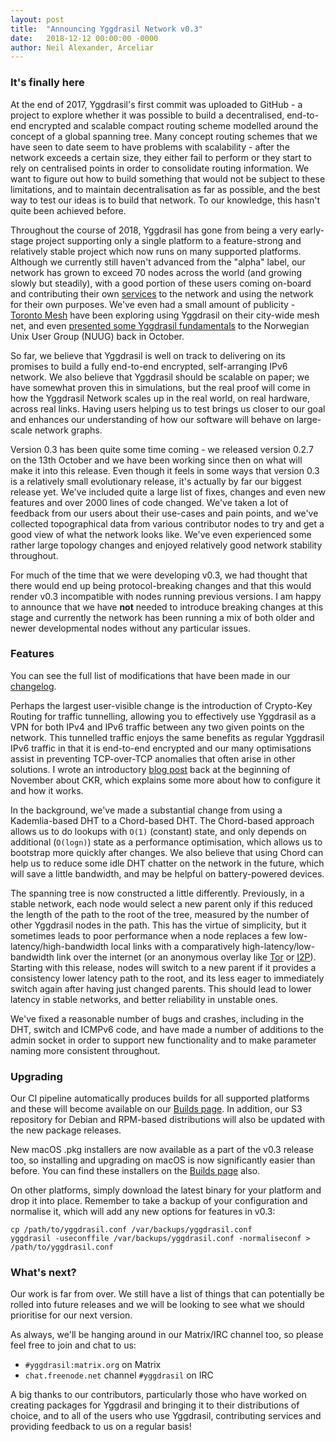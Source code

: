 ```yaml
---
layout: post
title:  "Announcing Yggdrasil Network v0.3"
date:   2018-12-12 00:00:00 -0000
author: Neil Alexander, Arceliar
---
```


### It's finally here

At the end of 2017, Yggdrasil's first commit was uploaded to GitHub - a project
to explore whether it was possible to build a decentralised, end-to-end
encrypted and scalable compact routing scheme modelled around the concept of a
global spanning tree. Many concept routing schemes that we have seen to date
seem to have problems with scalability - after the network exceeds a certain
size, they either fail to perform or they start to rely on centralised points in
order to consolidate routing information. We want to figure out how to build
something that would not be subject to these limitations, and to maintain
decentralisation as far as possible, and the best way to test our ideas is to
build that network. To our knowledge, this hasn't quite been achieved before.

Throughout the course of 2018, Yggdrasil has gone from being a very early-stage
project supporting only a single platform to a feature-strong and relatively
stable project which now runs on many supported platforms. Although we currently
still haven't advanced from the "alpha" label, our network has grown to exceed
70 nodes across the world (and growing slowly but steadily), with a good portion
of these users coming on-board and contributing their own
[services](https://yggdrasil-network.github.io/services.html) to the network and using the network for their own
purposes. We've even had a small amount of publicity - [Toronto
Mesh](https://tomesh.net) have been exploring using Yggdrasil on their city-wide
mesh net, and even [presented some Yggdrasil
fundamentals](https://www.nuug.no/aktiviteter/20181009-mesh/) to the Norwegian
Unix User Group (NUUG) back in October.

So far, we believe that Yggdrasil is well on track to delivering on its promises
to build a fully end-to-end encrypted, self-arranging IPv6 network. We also
believe that Yggdrasil should be scalable on paper; we have somewhat proven
this in simulations, but the real proof will come in how the Yggdrasil Network
scales up in the real world, on real hardware, across real links. Having users
helping us to test brings us closer to our goal and enhances our understanding
of how our software will behave on large-scale network graphs.

Version 0.3 has been quite some time coming - we released version 0.2.7 on the
13th October and we have been working since then on what will make it into this
release. Even though it feels in some ways that version 0.3 is a relatively
small evolutionary release, it's actually by far our biggest release yet. We've
included quite a large list of fixes, changes and even new features and over
2000 lines of code changed. We've taken a lot of feedback from our users about
their use-cases and pain points, and we've collected topographical data from
various contributor nodes to try and get a good view of what the network looks
like. We've even experienced some rather large topology changes and enjoyed
relatively good network stability throughout.

For much of the time that we were developing v0.3, we had thought that there
would end up being protocol-breaking changes and that this would render v0.3
incompatible with nodes running previous versions. I am happy to announce that
we have **not** needed to introduce breaking changes at this stage and currently
the network has been running a mix of both older and newer developmental nodes
without any particular issues.

### Features

You can see the full list of modifications that have been made in our
[changelog](changelog.md).

Perhaps the largest user-visible change is the introduction of Crypto-Key
Routing for traffic tunnelling, allowing you to effectively use Yggdrasil as a
VPN for both IPv4 and IPv6 traffic between any two given points on the network.
This tunnelled traffic enjoys the same benefits as regular Yggdrasil IPv6
traffic in that it is end-to-end encrypted and our many optimisations assist in
preventing TCP-over-TCP anomalies that often arise in other solutions. I wrote
an introductory [blog post](https://yggdrasil-network.github.io/2018/11/06/crypto-key-routing.html) back at the
beginning of November about CKR, which explains some more about how to configure
it and how it works.

In the background, we've made a substantial change from using a Kademlia-based
DHT to a Chord-based DHT. The Chord-based approach allows us to do lookups with
`O(1)` (constant) state, and only depends on additional (`O(logn)`) state as a
performance optimisation, which allows us to bootstrap more quickly after
changes. We also believe that using Chord can help us to reduce some idle DHT
chatter on the network in the future, which will save a little bandwidth, and
may be helpful on battery-powered devices.

The spanning tree is now constructed a little differently. Previously, in a
stable network, each node would select a new parent only if this reduced the
length of the path to the root of the tree, measured by the number of other
Yggdrasil nodes in the path. This has the virtue of simplicity, but it sometimes
leads to poor performance when a node replaces a few low-latency/high-bandwidth
local links with a comparatively high-latency/low-bandwidth link over the
internet (or an anonymous overlay like [Tor](https://github.com/yggdrasil-network/public-peers/blob/master/other/tor.md)
or [I2P](https://github.com/yggdrasil-network/public-peers/blob/master/other/i2p.md)).
Starting with this release, nodes will switch to a new parent if it provides a
consistency lower latency path to the root, and its less eager to immediately
switch again after having just changed parents. This should lead to lower
latency in stable networks, and better reliability in unstable ones.

We've fixed a reasonable number of bugs and crashes, including in the DHT,
switch and ICMPv6 code, and have made a number of additions to the admin socket
in order to support new functionality and to make parameter naming more
consistent throughout.

### Upgrading

Our CI pipeline automatically produces builds for all supported platforms and
these will become available on our [Builds page](https://yggdrasil-network.github.io/builds.html). In addition, our S3
repository for Debian and RPM-based distributions will also be updated with the
new package releases.

New macOS .pkg installers are now available as a part of the v0.3 release too,
so installing and upgrading on macOS is now significantly easier than before.
You can find these installers on the [Builds page](https://yggdrasil-network.github.io/builds.html) also.

On other platforms, simply download the latest binary for your platform and drop
it into place. Remember to take a backup of your configuration and normalise it,
which will add any new options for features in v0.3:
```
cp /path/to/yggdrasil.conf /var/backups/yggdrasil.conf
yggdrasil -useconffile /var/backups/yggdrasil.conf -normaliseconf > /path/to/yggdrasil.conf
```

### What's next?

Our work is far from over. We still have a list of things that can potentially
be rolled into future releases and we will be looking to see what we should
prioritise for our next version.

As always, we'll be hanging around in our Matrix/IRC channel too, so please feel
free to join and chat to us:

- `#yggdrasil:matrix.org` on Matrix
- `chat.freenode.net` channel `#yggdrasil` on IRC

A big thanks to our contributors, particularly those who have worked on creating
packages for Yggdrasil and bringing it to their distributions of choice, and to
all of the users who use Yggdrasil, contributing services and providing feedback
to us on a regular basis!
